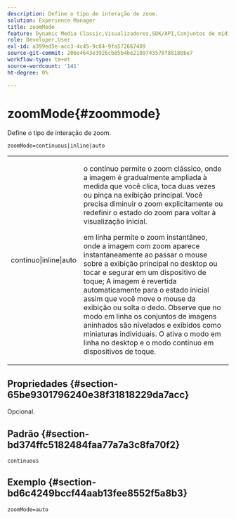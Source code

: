 ```yaml
---
description: Define o tipo de interação de zoom.
solution: Experience Manager
title: zoomMode
feature: Dynamic Media Classic,Visualizadores,SDK/API,Conjuntos de mídia mista
role: Developer,User
exl-id: a399ed5e-acc3-4c45-9c84-9fa572667489
source-git-commit: 206e4643e3926cb85b4be2189743578f88180be7
workflow-type: tm+mt
source-wordcount: '141'
ht-degree: 0%

---
```


# zoomMode{#zoommode}

Define o tipo de interação de zoom.

`zoomMode=continuous|inline|auto`

<table id="table_E314540D347D47699C04EB80D20C0721"> 
 <tbody> 
  <tr> 
   <td colname="col1"> <p> <span class="codeph"> contínuo|inline|auto  </span> </p> </td> 
   <td colname="col2"> <p> <span class="codeph"> o contínuo  </span> permite o zoom clássico, onde a imagem é gradualmente ampliada à medida que você clica, toca duas vezes ou pinça na exibição principal. Você precisa diminuir o zoom explicitamente ou redefinir o estado do zoom para voltar à visualização inicial. </p> <p> <span class="codeph"> em linha  </span> permite o zoom instantâneo, onde a imagem com zoom aparece instantaneamente ao passar o mouse sobre a exibição principal no desktop ou tocar e segurar em um dispositivo de toque; A imagem é revertida automaticamente para o estado inicial assim que você move o mouse da exibição ou solta o dedo. Observe que no modo <span class="codeph"> em linha </span> os conjuntos de imagens aninhados são nivelados e exibidos como miniaturas individuais. <span class="codeph"> O  </span> ativa o modo em linha no desktop e o modo contínuo em dispositivos de toque. </p> </td> 
  </tr> 
 </tbody> 
</table>

## Propriedades {#section-65be9301796240e38f31818229da7acc}

Opcional.

## Padrão {#section-bd374ffc5182484faa77a7a3c8fa70f2}

`continuous`

## Exemplo {#section-bd6c4249bccf44aab13fee8552f5a8b3}

`zoomMode=auto`
